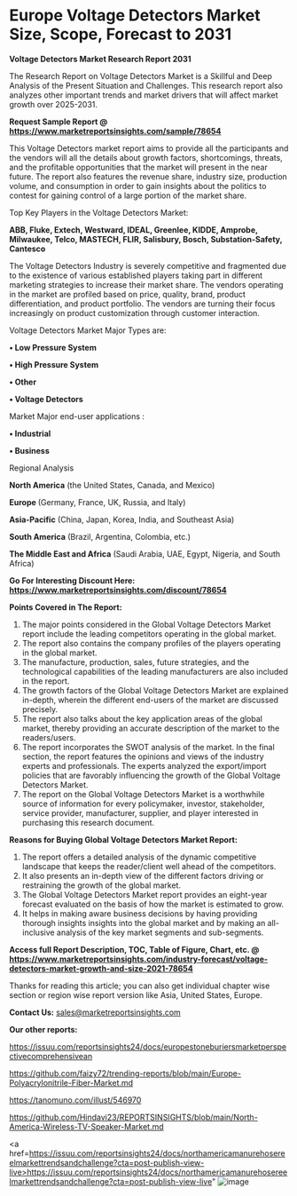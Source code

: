 # Europe Voltage Detectors Market Size, Scope, Forecast to 2031

<strong>Voltage Detectors Market Research Report 2031</strong>

The Research Report on Voltage Detectors Market is a Skillful and Deep Analysis of the Present Situation and Challenges. This research report also analyzes other important trends and market drivers that will affect market growth over 2025-2031.

<strong>Request Sample Report @ <a href=https://www.marketreportsinsights.com/sample/78654>https://www.marketreportsinsights.com/sample/78654</a></strong>

This Voltage Detectors market report aims to provide all the participants and the vendors will all the details about growth factors, shortcomings, threats, and the profitable opportunities that the market will present in the near future. The report also features the revenue share, industry size, production volume, and consumption in order to gain insights about the politics to contest for gaining control of a large portion of the market share.

Top Key Players in the Voltage Detectors Market:

<strong>ABB, Fluke, Extech, Westward, IDEAL, Greenlee, KIDDE, Amprobe, Milwaukee, Telco, MASTECH, FLIR, Salisbury, Bosch, Substation-Safety, Cantesco</strong>

The Voltage Detectors Industry is severely competitive and fragmented due to the existence of various established players taking part in different marketing strategies to increase their market share. The vendors operating in the market are profiled based on price, quality, brand, product differentiation, and product portfolio. The vendors are turning their focus increasingly on product customization through customer interaction.

Voltage Detectors Market Major Types are:

<strong>• Low Pressure System

• High Pressure System

• Other

• Voltage Detectors</strong>

Market Major end-user applications :

<strong>• Industrial

• Business</strong>

Regional Analysis

</u><strong><b>North America</b></strong> (the United States, Canada, and Mexico)

<strong><b>Europe </b></strong>(Germany, France, UK, Russia, and Italy)

<strong><b>Asia-Pacific</b></strong> (China, Japan, Korea, India, and Southeast Asia)

<strong><b>South America</b></strong> (Brazil, Argentina, Colombia, etc.)

<strong><b>The Middle East and Africa</b></strong> (Saudi Arabia, UAE, Egypt, Nigeria, and South Africa)

<strong>Go For Interesting Discount Here: <a href=https://www.marketreportsinsights.com/discount/78654>https://www.marketreportsinsights.com/discount/78654</a></strong>

<strong>Points Covered in The Report:</strong>
<ol>
  <li>The major points considered in the Global Voltage Detectors Market report include the leading competitors operating in the global market.</li>
  <li>The report also contains the company profiles of the players operating in the global market.</li>
  <li>The manufacture, production, sales, future strategies, and the technological capabilities of the leading manufacturers are also included in the report.</li>
  <li>The growth factors of the Global Voltage Detectors Market are explained in-depth, wherein the different end-users of the market are discussed precisely.</li>
  <li>The report also talks about the key application areas of the global market, thereby providing an accurate description of the market to the readers/users.</li>
  <li>The report incorporates the SWOT analysis of the market. In the final section, the report features the opinions and views of the industry experts and professionals. The experts analyzed the export/import policies that are favorably influencing the growth of the Global Voltage Detectors Market.</li>
  <li>The report on the Global Voltage Detectors Market is a worthwhile source of information for every policymaker, investor, stakeholder, service provider, manufacturer, supplier, and player interested in purchasing this research document.</li>
</ol>
<strong>Reasons for Buying Global Voltage Detectors Market Report:</strong>

<ol>
  <li>The report offers a detailed analysis of the dynamic competitive landscape that keeps the reader/client well ahead of the competitors.</li>
  <li>It also presents an in-depth view of the different factors driving or restraining the growth of the global market.</li>
  <li>The Global Voltage Detectors Market report provides an eight-year forecast evaluated on the basis of how the market is estimated to grow.</li>
  <li>It helps in making aware business decisions by having providing thorough insights insights into the global market and by making an all-inclusive analysis of the key market segments and sub-segments.</li>
</ol>
<strong>Access full Report Description, TOC, Table of Figure, Chart, etc. @ <a href=https://www.marketreportsinsights.com/industry-forecast/voltage-detectors-market-growth-and-size-2021-78654>https://www.marketreportsinsights.com/industry-forecast/voltage-detectors-market-growth-and-size-2021-78654</a></strong>


Thanks for reading this article; you can also get individual chapter wise section or region wise report version like Asia, United States, Europe.

<strong>Contact Us:</strong>
sales@marketreportsinsights.com

<strong>Our other reports:</strong>

<a href=https://issuu.com/reportsinsights24/docs/europestoneburiersmarketperspectivecomprehensivean>https://issuu.com/reportsinsights24/docs/europestoneburiersmarketperspectivecomprehensivean</a>

<a href=https://github.com/faizy72/trending-reports/blob/main/Europe-Polyacrylonitrile-Fiber-Market.md>https://github.com/faizy72/trending-reports/blob/main/Europe-Polyacrylonitrile-Fiber-Market.md</a>

<a href=https://tanomuno.com/illust/546970>https://tanomuno.com/illust/546970</a>

<a href=https://github.com/Hindavi23/REPORTSINSIGHTS/blob/main/North-America-Wireless-TV-Speaker-Market.md>https://github.com/Hindavi23/REPORTSINSIGHTS/blob/main/North-America-Wireless-TV-Speaker-Market.md</a>

<a href=https://issuu.com/reportsinsights24/docs/northamericamanurehosereelmarkettrendsandchallenge?cta=post-publish-view-live>https://issuu.com/reportsinsights24/docs/northamericamanurehosereelmarkettrendsandchallenge?cta=post-publish-view-live</a>"
![image](https://github.com/user-attachments/assets/97a0107b-3489-4a93-a13c-c500a81f1a60)
